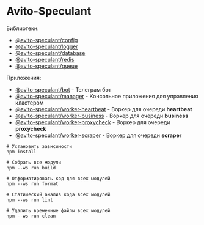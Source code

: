 Avito-Speculant
===============

Библиотеки:

* [@avito-speculant/config](https://github.com/bitnoize/avito-speculant/tree/main/libs/config)
* [@avito-speculant/logger](https://github.com/bitnoize/avito-speculant/tree/main/libs/logger)
* [@avito-speculant/database](https://github.com/bitnoize/avito-speculant/tree/main/libs/database)
* [@avito-speculant/redis](https://github.com/bitnoize/avito-speculant/tree/main/libs/redis)
* [@avito-speculant/queue](https://github.com/bitnoize/avito-speculant/tree/main/libs/queue)

Приложения:
* [@avito-speculant/bot](https://github.com/bitnoize/avito-speculant/tree/main/apps/bot) - Телеграм бот
* [@avito-speculant/manager](https://github.com/bitnoize/avito-speculant/tree/main/apps/manager) - Консольное приложения для управления кластером
* [@avito-speculant/worker-heartbeat](https://github.com/bitnoize/avito-speculant/tree/main/apps/worker-heartbeat) - Воркер для очереди **heartbeat**
* [@avito-speculant/worker-business](https://github.com/bitnoize/avito-speculant/tree/main/apps/worker-business) - Воркер для очереди **business**
* [@avito-speculant/worker-proxycheck](https://github.com/bitnoize/avito-speculant/tree/main/apps/worker-proxycheck) - Воркер для очереди **proxycheck**
* [@avito-speculant/worker-scraper](https://github.com/bitnoize/avito-speculant/tree/main/apps/worker-scraper) - Воркер для очереди **scraper**

```
# Установить зависимости
npm install

# Собрать все модули
npm --ws run build

# Отформатировать код для всех модулей
npm --ws run format

# Статический анализ кода всех модулей
npm --ws run lint

# Удалить временные файлы всех модулей
npm --ws run clean
```

